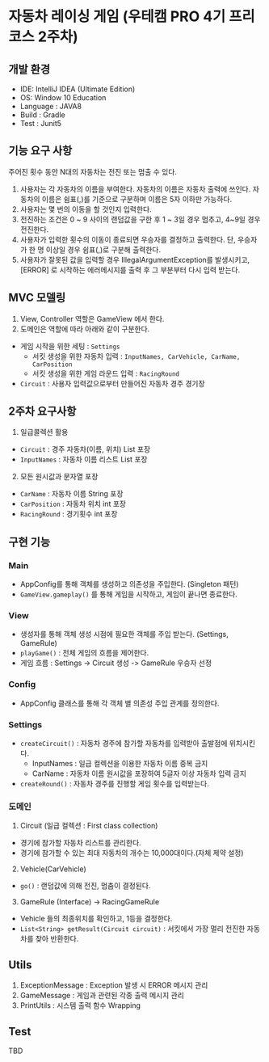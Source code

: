 # 자동차 레이싱 게임 (우테캠 PRO 4기 프리코스 2주차)
## 개발 환경
- IDE: IntelliJ IDEA (Ultimate Edition)
- OS: Window 10 Education
- Language : JAVA8
- Build : Gradle
- Test : Junit5

## 기능 요구 사항
주어진 횟수 동안 N대의 자동차는 전진 또는 멈출 수 있다.

1. 사용자는 각 자동차의 이름을 부여한다. 자동차의 이름은 자동차 출력에 쓰인다.
자동차의 이름은 쉼표(,)를 기준으로 구분하며 이름은 5자 이하만 가능하다.
2. 사용자는 몇 번의 이동을 할 것인지 입력한다.
3. 전진하는 조건은 0 ~ 9 사이의 랜덤값을 구한 후 1 ~ 3일 경우 멈추고, 4~9일 경우 전진한다.
4. 사용자가 입력한 횟수의 이동이 종료되면 우승자를 결정하고 출력한다.
단, 우승자가 한 명 이상일 경우 쉼표(,)로 구분해 출력한다.
5. 사용자가 잘못된 값을 입력할 경우 IllegalArgumentException를 발생시키고,
[ERROR] 로 시작하는 에러메시지를 출력 후 그 부분부터 다시 입력 받는다.

## MVC 모델링

1. View, Controller 역할은 GameView 에서 한다.
2. 도메인은 역할에 따라 아래와 같이 구분한다.
- 게임 시작을 위한 세팅 : `Settings`
  - 서킷 생성을 위한 자동차 입력 : `InputNames, CarVehicle, CarName, CarPosition`
  - 서킷 생성을 위한 게임 라운드 입력 : `RacingRound`
- `Circuit` : 사용자 입력값으로부터 만들어진 자동차 경주 경기장

## 2주차 요구사항
1. 일급콜렉션 활용
- `Circuit` : 경주 자동차(이름, 위치) List<CarVehicle> 포장
- `InputNames` : 자동차 이름 리스트 List<String> 포장
2. 모든 원시값과 문자열 포장
- `CarName` : 자동차 이름 String 포장
- `CarPosition` : 자동차 위치 int 포장 
- `RacingRound` : 경기횟수 int 포장

## 구현 기능
### Main
- AppConfig를 통해 객체를 생성하고 의존성을 주입한다. (Singleton 패턴)
- `GameView.gameplay()` 를 통해 게임을 시작하고, 게임이 끝나면 종료한다.

### View
- 생성자를 통해 객체 생성 시점에 필요한 객체를 주입 받는다. (Settings, GameRule)
- `playGame()` : 전체 게임의 흐름을 제어한다.
- 게임 흐름 : Settings -> Circuit 생성 -> GameRule 우승자 선정

### Config
- AppConfig 클래스를 통해 각 객체 별 의존성 주입 관계를 정의한다.

### Settings
- `createCircuit()` : 자동차 경주에 참가할 자동차를 입력받아 출발점에 위치시킨다.
  - InputNames : 일급 컬렉션을 이용한 자동차 이름 중복 금지
  - CarName : 자동차 이름 원시값을 포장하여 5글자 이상 자동차 입력 금지
- `createRound()` : 자동차 경주를 진행할 게임 횟수를 입력받는다.

### 도메인
1. Circuit (일급 컬렉션 : First class collection)
- 경기에 참가할 자동차 리스트를 관리한다.
- 경기에 참가할 수 있는 최대 자동차의 개수는 10,000대이다.(자체 제약 설정)

2. Vehicle(CarVehicle)
- `go()` : 랜덤값에 의해 전진, 멈춤이 결정된다.

3. GameRule (Interface) -> RacingGameRule
- Vehicle 들의 최종위치를 확인하고, 1등을 결정한다.
- `List<String> getResult(Circuit circuit)` : 서킷에서 가장 멀리 전진한 자동차를 찾아 반환한다.

## Utils
1. ExceptionMessage : Exception 발생 시 ERROR 메시지 관리
2. GameMessage : 게임과 관련된 각종 출력 메시지 관리
3. PrintUtils : 시스템 출력 함수 Wrapping

## Test
TBD

